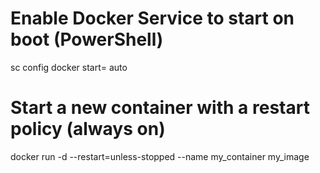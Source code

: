 # Enable Docker Service to start on boot (PowerShell)
sc config docker start= auto

# Start a new container with a restart policy (always on)
docker run -d --restart=unless-stopped --name my_container my_image

#